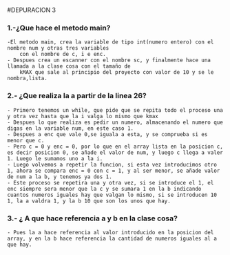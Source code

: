 #DEPURACION 3
### 1.-¿Que hace el metodo main?
	-El metodo main, crea la variable de tipo int(numero entero) con el nombre num y otras tres variables
		con el nombre de c, i e enc.
	- Despues crea un escanner con el nombre sc, y finalmente hace una llamada a la clase cosa con el tamaño de 
		kMAX que sale al principio del proyecto con valor de 10 y se le nombra,lista. 
		
### 2.-	¿Que realiza la a partir de la linea 26?
	- Primero tenemos un while, que pide que se repita todo el proceso una y otra vez hasta que la i valga lo mismo que kmax
	- Despues lo que realiza es pedir un numero, almacenando el numero que digas en la variable num, en este caso 1.
	- Despues a enc que vale 0,se iguala a esta, y se comprueba si es menor que c.
	- Pero c = 0 y enc = 0, por lo que en el array lista en la posicion c, es decir posicion 0, se añade el valor de num, y luego c llega a valer 1. Luego le sumamos uno a la i.
	- Luego volvemos a repetir la funcion, si esta vez introducimos otro 1, ahora se compara enc = 0 con c = 1, y al ser menor, se añade valor de num a la b, y tenemos ya dos 1.
	- Este proceso se repetira una y otra vez, si se introduce el 1, el enc siempre sera menor que la c y se sumara 1 en la b indicando cuantos numeros iguales hay que valgan lo mismo, si se introducen 10 1, la a valdra 1, y la b 10 que son los unos que hay.

### 3.- ¿ A que hace referencia a y b en la clase cosa?
	- Pues la a hace referencia al valor introducido en la posicion del array, y en la b hace referencia la cantidad de numeros iguales al a que hay.